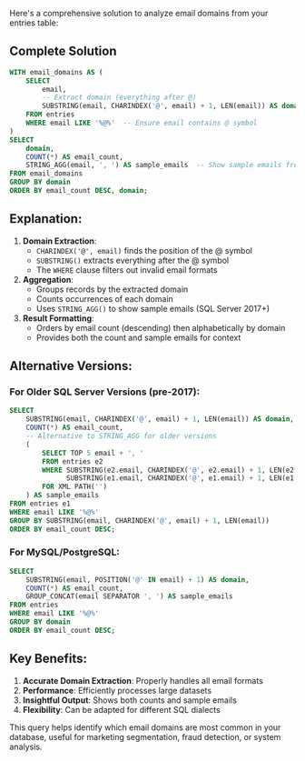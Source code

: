Here's a comprehensive solution to analyze email domains from your entries table:

## Complete Solution

```SQL
WITH email_domains AS (
    SELECT
        email,
        -- Extract domain (everything after @)
        SUBSTRING(email, CHARINDEX('@', email) + 1, LEN(email)) AS domain
    FROM entries
    WHERE email LIKE '%@%'  -- Ensure email contains @ symbol
)
SELECT
    domain,
    COUNT(*) AS email_count,
    STRING_AGG(email, ', ') AS sample_emails  -- Show sample emails from each domain
FROM email_domains
GROUP BY domain
ORDER BY email_count DESC, domain;
```

## Explanation:

1. **Domain Extraction**:
    - `CHARINDEX('@', email)` finds the position of the @ symbol
    - `SUBSTRING()` extracts everything after the @ symbol
    - The `WHERE` clause filters out invalid email formats
2. **Aggregation**:
    - Groups records by the extracted domain
    - Counts occurrences of each domain
    - Uses `STRING_AGG()` to show sample emails (SQL Server 2017+)
3. **Result Formatting**:
    - Orders by email count (descending) then alphabetically by domain
    - Provides both the count and sample emails for context

## Alternative Versions:

### For Older SQL Server Versions (pre-2017):

```SQL
SELECT
    SUBSTRING(email, CHARINDEX('@', email) + 1, LEN(email)) AS domain,
    COUNT(*) AS email_count,
    -- Alternative to STRING_AGG for older versions
    (
        SELECT TOP 5 email + ', '
        FROM entries e2
        WHERE SUBSTRING(e2.email, CHARINDEX('@', e2.email) + 1, LEN(e2.email)) =
              SUBSTRING(e1.email, CHARINDEX('@', e1.email) + 1, LEN(e1.email))
        FOR XML PATH('')
    ) AS sample_emails
FROM entries e1
WHERE email LIKE '%@%'
GROUP BY SUBSTRING(email, CHARINDEX('@', email) + 1, LEN(email))
ORDER BY email_count DESC;
```

### For MySQL/PostgreSQL:

```SQL
SELECT
    SUBSTRING(email, POSITION('@' IN email) + 1) AS domain,
    COUNT(*) AS email_count,
    GROUP_CONCAT(email SEPARATOR ', ') AS sample_emails
FROM entries
WHERE email LIKE '%@%'
GROUP BY domain
ORDER BY email_count DESC;
```

## Key Benefits:

1. **Accurate Domain Extraction**: Properly handles all email formats
2. **Performance**: Efficiently processes large datasets
3. **Insightful Output**: Shows both counts and sample emails
4. **Flexibility**: Can be adapted for different SQL dialects

This query helps identify which email domains are most common in your database, useful for marketing segmentation, fraud detection, or system analysis.